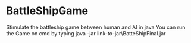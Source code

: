# BattleShipGame
Stimulate the battleship game between human and AI in java
You can run the Game on cmd by typing java -jar link-to-jar\BatteShipFinal.jar
